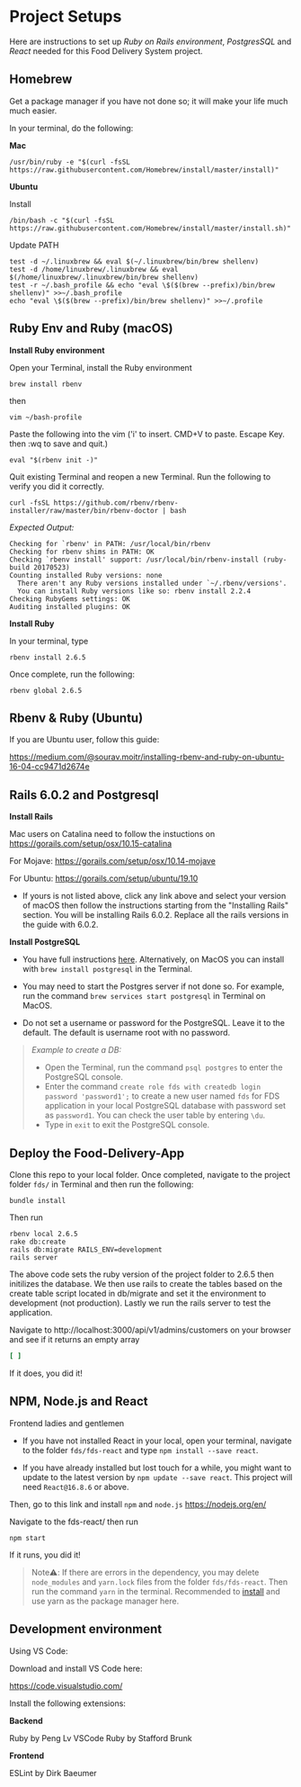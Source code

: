 # Project Setups

Here are instructions to set up *Ruby on Rails environment*, *PostgresSQL* and *React* needed for this Food Delivery System project.

## Homebrew

Get a package manager if you have not done so; it will make your life much much easier.

In your terminal, do the following:

**Mac**

```shell
/usr/bin/ruby -e "$(curl -fsSL https://raw.githubusercontent.com/Homebrew/install/master/install)"
```

**Ubuntu**

Install 
```shell
/bin/bash -c "$(curl -fsSL https://raw.githubusercontent.com/Homebrew/install/master/install.sh)" 
```

Update PATH
```shell
test -d ~/.linuxbrew && eval $(~/.linuxbrew/bin/brew shellenv)
test -d /home/linuxbrew/.linuxbrew && eval $(/home/linuxbrew/.linuxbrew/bin/brew shellenv)
test -r ~/.bash_profile && echo "eval \$($(brew --prefix)/bin/brew shellenv)" >>~/.bash_profile
echo "eval \$($(brew --prefix)/bin/brew shellenv)" >>~/.profile
```

## Ruby Env and Ruby (macOS)

**Install Ruby environment**

Open your Terminal, install the Ruby environment
```shell
brew install rbenv
```
then 

```shell
vim ~/bash-profile
```

Paste the following into the vim ('i' to insert. CMD+V to paste. Escape Key. then :wq to save and quit.)

```shell
eval "$(rbenv init -)"
```

Quit existing Terminal and reopen a new Terminal. Run the following to verify you did it correctly.

```shell
curl -fsSL https://github.com/rbenv/rbenv-installer/raw/master/bin/rbenv-doctor | bash
```

*Expected Output:*
```shell
Checking for `rbenv' in PATH: /usr/local/bin/rbenv
Checking for rbenv shims in PATH: OK
Checking `rbenv install' support: /usr/local/bin/rbenv-install (ruby-build 20170523)
Counting installed Ruby versions: none
  There aren't any Ruby versions installed under `~/.rbenv/versions'.
  You can install Ruby versions like so: rbenv install 2.2.4
Checking RubyGems settings: OK
Auditing installed plugins: OK
```


**Install Ruby**

In your terminal, type
```shell
rbenv install 2.6.5
```
Once complete, run the following:

```shell
rbenv global 2.6.5
```

## Rbenv & Ruby (Ubuntu)
If you are Ubuntu user, follow this guide: 

https://medium.com/@sourav.moitr/installing-rbenv-and-ruby-on-ubuntu-16-04-cc9471d2674e


## Rails 6.0.2 and Postgresql

**Install Rails**

Mac users on Catalina need to follow the instuctions on
https://gorails.com/setup/osx/10.15-catalina

For Mojave:
https://gorails.com/setup/osx/10.14-mojave

For Ubuntu:
https://gorails.com/setup/ubuntu/19.10


* If yours is not listed above, click any link above and select your version of macOS then follow the instructions starting from the "Installing Rails" section. You will be installing Rails 6.0.2. Replace all the rails versions in the guide with 6.0.2.

**Install PostgreSQL**

* You have full instructions [here](https://www.postgresql.org/download/). Alternatively, on MacOS you can install with `brew install postgresql` in the Terminal.

* You may need to start the Postgres server if not done so. For example, run the command `brew services start postgresql` in Terminal on MacOS.

* Do not set a username or password for the PostgreSQL. Leave it to the default. The default is username root with no password.


> *Example to create a DB:*
> * Open the Terminal, run the command `psql postgres` to enter the PostgreSQL console.
> * Enter the command `create role fds with createdb login password 'password1';` to create a new user named `fds` for FDS application in your local PostgreSQL database with password set as `password1`. You can check the user table by entering `\du`.
> * Type in `exit` to exit the PostgreSQL console.


## Deploy the Food-Delivery-App

Clone this repo to your local folder. Once completed, navigate to the project folder `fds/` in Terminal and then run the following:

```shell
bundle install
```

Then run

```shell
rbenv local 2.6.5
rake db:create
rails db:migrate RAILS_ENV=development
rails server
```

The above code sets the ruby version of the project folder to 2.6.5 then initilizes the database. We then use rails to create the tables based on the create table script located in db/migrate and set it the environment to development (not production). Lastly we run the rails server to test the application.


Navigate to http://localhost:3000/api/v1/admins/customers on your browser and see if it returns an empty array 

```ruby
[ ]
```

If it does, you did it!


## NPM, Node.js and React

Frontend ladies and gentlemen

* If you have not installed React in your local, open your terminal, navigate to the folder `fds/fds-react` and type `npm install --save react`. 

* If you have already installed but lost touch for a while, you might want to update to the latest version by `npm update --save react`. This project will need `React@16.8.6` or above.


Then, go to this link and install `npm` and `node.js`
https://nodejs.org/en/

Navigate to the fds-react/ then run

```shell
npm start
```

If it runs, you did it!

> Note:warning::
> If there are errors in the dependency, you may delete `node_modules` and `yarn.lock` files from the folder `fds/fds-react`. Then run the command `yarn` in the terminal. Recommended to [install](https://classic.yarnpkg.com/en/docs/install#mac-stable) and use yarn as the package manager here. 

## Development environment

Using VS Code:

Download and install VS Code here:

https://code.visualstudio.com/

Install the following extensions:

**Backend**

Ruby by Peng Lv
VSCode Ruby by Stafford Brunk

**Frontend**

ESLint by  Dirk Baeumer






